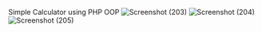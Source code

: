 Simple Calculator using PHP OOP
![Screenshot (203)](https://user-images.githubusercontent.com/94088942/232195022-c3a3c82c-017a-4e00-a228-f8cf46f2208a.png)
![Screenshot (204)](https://user-images.githubusercontent.com/94088942/232195062-dac8130b-ee31-4c28-8b1e-0d42bdb3e1c4.png)
![Screenshot (205)](https://user-images.githubusercontent.com/94088942/232195118-845cb69d-13dd-4536-9fd1-226ad626d9c6.png)
